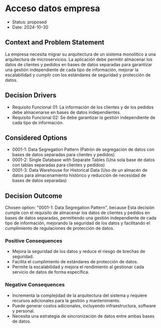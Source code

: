 # Acceso datos empresa

* Status: proposed
* Date: 2024-10-30

## Context and Problem Statement

La empresa necesita migrar su arquitectura de un sistema monolítico a una arquitectura de microservicios. La aplicación debe permitir almacenar los datos de clientes y pedidos en bases de datos separadas para garantizar una gestión independiente de cada tipo de información, mejorar la escalabilidad y cumplir con los estándares de seguridad y protección de datos.

## Decision Drivers

* Requisito Funcional 01: La información de los clientes y de los pedidos debe almacenarse en bases de datos independientes.
* Requisito Funcional 02: Se debe garantizar la gestión independiente de cada tipo de información.

## Considered Options

* 0001-1: Data Segregation Pattern (Patrón de segregación de datos con bases de datos separadas para clientes y pedidos)
* 0001-2: Single Database with Separate Tables (Una sola base de datos con tablas separadas para clientes y pedidos)
* 0001-3: Data Warehouse for Historical Data (Uso de un almacén de datos para almacenamiento histórico y reducción de necesidad de bases de datos separadas)

## Decision Outcome

Chosen option: "0001-1: Data Segregation Pattern", because Esta decisión cumple con el requisito de almacenar los datos de clientes y pedidos en bases de datos separadas, permitiendo una gestión independiente de cada tipo de información, mejorando la seguridad de los datos y facilitando el cumplimiento de regulaciones de protección de datos.

### Positive Consequences

* Mejora la seguridad de los datos y reduce el riesgo de brechas de seguridad.
* Facilita el cumplimiento de estándares de protección de datos.
* Permite la escalabilidad y mejora el rendimiento al gestionar cada servicio de datos de forma específica.

### Negative Consequences

* Incrementa la complejidad de la arquitectura del sistema y requiere recursos adicionales para la gestión y mantenimiento.
* Puede generar costos adicionales, incluyendo infraestructura, software y personal.
* Necesita una estrategia de sincronización de datos entre ambas bases de datos.
